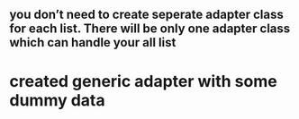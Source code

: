 ## you don’t need to create seperate adapter class for each list. There will be only one adapter class which can handle your all list
# created generic adapter with some dummy data
